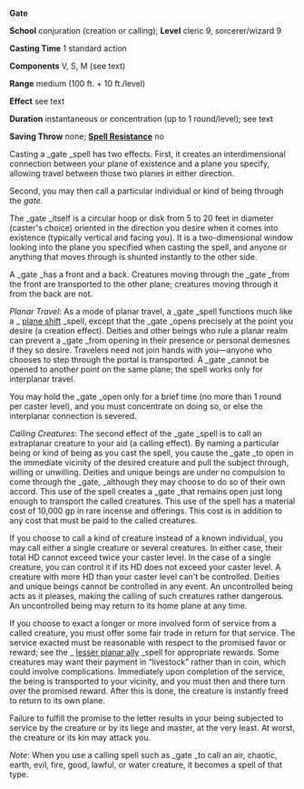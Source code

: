  **Gate**

**School** conjuration (creation or calling); **Level** cleric 9, sorcerer/wizard 9

**Casting Time** 1 standard action

**Components** V, S, M (see text)

**Range** medium (100 ft. + 10 ft./level)

**Effect** see text

**Duration** instantaneous or concentration (up to 1 round/level); see text

**Saving Throw** none; **[Spell Resistance](../glossary#_spell-resistance)** no

Casting a _gate _spell has two effects. First, it creates an interdimensional connection between your plane of existence and a plane you specify, allowing travel between those two planes in either direction.

Second, you may then call a particular individual or kind of being through the _gate._

The _gate _itself is a circular hoop or disk from 5 to 20 feet in diameter (caster's choice) oriented in the direction you desire when it comes into existence (typically vertical and facing you). It is a two-dimensional window looking into the plane you specified when casting the spell, and anyone or anything that moves through is shunted instantly to the other side.

A _gate _has a front and a back. Creatures moving through the _gate _from the front are transported to the other plane; creatures moving through it from the back are not.

_Planar Travel_: As a mode of planar travel, a _gate _spell functions much like a _ [plane shift](planeShift#_plane-shift) _spell, except that the _gate _opens precisely at the point you desire (a creation effect). Deities and other beings who rule a planar realm can prevent a _gate _from opening in their presence or personal demesnes if they so desire. Travelers need not join hands with you—anyone who chooses to step through the portal is transported. A _gate _cannot be opened to another point on the same plane; the spell works only for interplanar travel.

You may hold the _gate _open only for a brief time (no more than 1 round per caster level), and you must concentrate on doing so, or else the interplanar connection is severed.

_Calling Creatures_: The second effect of the _gate _spell is to call an extraplanar creature to your aid (a calling effect). By naming a particular being or kind of being as you cast the spell, you cause the _gate _to open in the immediate vicinity of the desired creature and pull the subject through, willing or unwilling. Deities and unique beings are under no compulsion to come through the _gate, _although they may choose to do so of their own accord. This use of the spell creates a _gate _that remains open just long enough to transport the called creatures. This use of the spell has a material cost of 10,000 gp in rare incense and offerings. This cost is in addition to any cost that must be paid to the called creatures.

If you choose to call a kind of creature instead of a known individual, you may call either a single creature or several creatures. In either case, their total HD cannot exceed twice your caster level. In the case of a single creature, you can control it if its HD does not exceed your caster level. A creature with more HD than your caster level can't be controlled. Deities and unique beings cannot be controlled in any event. An uncontrolled being acts as it pleases, making the calling of such creatures rather dangerous. An uncontrolled being may return to its home plane at any time.

If you choose to exact a longer or more involved form of service from a called creature, you must offer some fair trade in return for that service. The service exacted must be reasonable with respect to the promised favor or reward; see the _ [lesser planar ally](planarAlly#_planar-ally-lesser) _spell for appropriate rewards. Some creatures may want their payment in “livestock” rather than in coin, which could involve complications. Immediately upon completion of the service, the being is transported to your vicinity, and you must then and there turn over the promised reward. After this is done, the creature is instantly freed to return to its own plane.

Failure to fulfill the promise to the letter results in your being subjected to service by the creature or by its liege and master, at the very least. At worst, the creature or its kin may attack you.

_Note_: When you use a calling spell such as _gate _to call an air, chaotic, earth, evil, fire, good, lawful, or water creature, it becomes a spell of that type.


